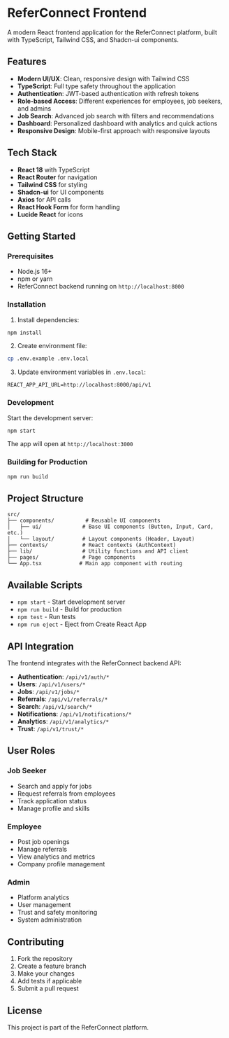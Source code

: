 # ReferConnect Frontend

A modern React frontend application for the ReferConnect platform, built with TypeScript, Tailwind CSS, and Shadcn-ui components.

## Features

- **Modern UI/UX**: Clean, responsive design with Tailwind CSS
- **TypeScript**: Full type safety throughout the application
- **Authentication**: JWT-based authentication with refresh tokens
- **Role-based Access**: Different experiences for employees, job seekers, and admins
- **Job Search**: Advanced job search with filters and recommendations
- **Dashboard**: Personalized dashboard with analytics and quick actions
- **Responsive Design**: Mobile-first approach with responsive layouts

## Tech Stack

- **React 18** with TypeScript
- **React Router** for navigation
- **Tailwind CSS** for styling
- **Shadcn-ui** for UI components
- **Axios** for API calls
- **React Hook Form** for form handling
- **Lucide React** for icons

## Getting Started

### Prerequisites

- Node.js 16+ 
- npm or yarn
- ReferConnect backend running on `http://localhost:8000`

### Installation

1. Install dependencies:
```bash
npm install
```

2. Create environment file:
```bash
cp .env.example .env.local
```

3. Update environment variables in `.env.local`:
```
REACT_APP_API_URL=http://localhost:8000/api/v1
```

### Development

Start the development server:
```bash
npm start
```

The app will open at `http://localhost:3000`

### Building for Production

```bash
npm run build
```

## Project Structure

```
src/
├── components/          # Reusable UI components
│   ├── ui/             # Base UI components (Button, Input, Card, etc.)
│   └── layout/         # Layout components (Header, Layout)
├── contexts/           # React contexts (AuthContext)
├── lib/                # Utility functions and API client
├── pages/              # Page components
└── App.tsx            # Main app component with routing
```

## Available Scripts

- `npm start` - Start development server
- `npm run build` - Build for production
- `npm test` - Run tests
- `npm run eject` - Eject from Create React App

## API Integration

The frontend integrates with the ReferConnect backend API:

- **Authentication**: `/api/v1/auth/*`
- **Users**: `/api/v1/users/*`
- **Jobs**: `/api/v1/jobs/*`
- **Referrals**: `/api/v1/referrals/*`
- **Search**: `/api/v1/search/*`
- **Notifications**: `/api/v1/notifications/*`
- **Analytics**: `/api/v1/analytics/*`
- **Trust**: `/api/v1/trust/*`

## User Roles

### Job Seeker
- Search and apply for jobs
- Request referrals from employees
- Track application status
- Manage profile and skills

### Employee
- Post job openings
- Manage referrals
- View analytics and metrics
- Company profile management

### Admin
- Platform analytics
- User management
- Trust and safety monitoring
- System administration

## Contributing

1. Fork the repository
2. Create a feature branch
3. Make your changes
4. Add tests if applicable
5. Submit a pull request

## License

This project is part of the ReferConnect platform.